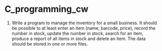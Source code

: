 # C_programming_cw

1. Write a program to manage the inventory for a small business. It should be possible to at least enter an item (name, barcode, price), record the number in stock, update the number in stock, search for an item, produce a report of all items in stock and delete an item. The data should be stored in one or more files.
